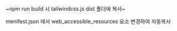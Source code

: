 ~npm run build 시 tailwindcss.js dist 폴더에 복사~

menifest.json 에서 web_accessible_resources 요소 변경하여 자동복사
